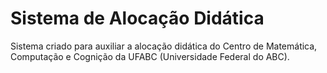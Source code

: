 # Sistema de Alocação Didática

Sistema criado para auxiliar a alocação didática do Centro de Matemática, Computação e Cognição da UFABC (Universidade Federal do ABC).
